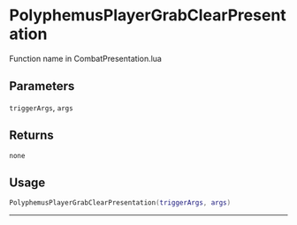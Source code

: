 # PolyphemusPlayerGrabClearPresentation
Function name in CombatPresentation.lua
## Parameters
`triggerArgs`, `args`
## Returns
`none`
## Usage
```lua
PolyphemusPlayerGrabClearPresentation(triggerArgs, args)
```
---
